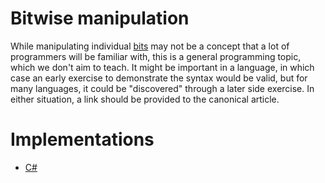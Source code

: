 # Bitwise manipulation

While manipulating individual [bits](../types/bit.md) may not be a concept that a lot of programmers will be familiar with, this is a general programming topic, which we don't aim to teach. It might be important in a language, in which case an early exercise to demonstrate the syntax would be valid, but for many languages, it could be "discovered" through a later side exercise. In either situation, a link should be provided to the canonical article.

# Implementations

- [C#][implementation-csharp]

[implementation-csharp]: ../../languages/csharp/exercises/concept/bitwise-operations/.docs/introduction.md
